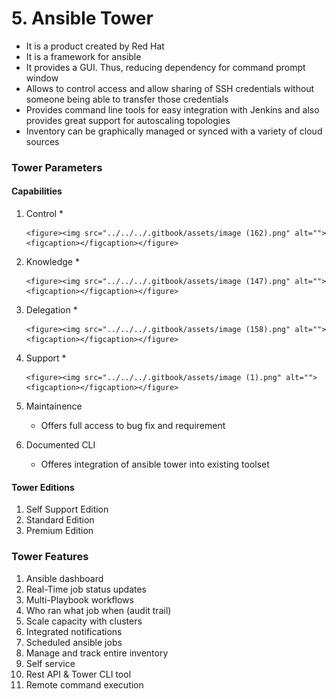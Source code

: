 # 5. Ansible Tower

* It is a product created by Red Hat
* It is a framework for ansible
* It provides a GUI. Thus, reducing dependency for command prompt window
* Allows to control access and allow sharing of SSH credentials without someone being able to transfer those credentials
* Provides command line tools for easy integration with Jenkins and also provides great support for autoscaling topologies
* Inventory can be graphically managed or synced with a variety of cloud sources



### Tower Parameters

#### Capabilities

1. Control
   *

       <figure><img src="../../../.gitbook/assets/image (162).png" alt=""><figcaption></figcaption></figure>
2. Knowledge
   *

       <figure><img src="../../../.gitbook/assets/image (147).png" alt=""><figcaption></figcaption></figure>
3. Delegation
   *

       <figure><img src="../../../.gitbook/assets/image (158).png" alt=""><figcaption></figcaption></figure>
4. Support
   *

       <figure><img src="../../../.gitbook/assets/image (1).png" alt=""><figcaption></figcaption></figure>
5. Maintainence
   * Offers full access to bug fix and requirement
6. Documented CLI
   * Offeres integration of ansible tower into existing toolset

#### Tower Editions

1. Self Support Edition
2. Standard Edition
3. Premium Edition



### Tower Features

1. Ansible dashboard
2. Real-Time job status updates
3. Multi-Playbook workflows
4. Who ran what job when (audit trail)
5. Scale capacity with clusters
6. Integrated notifications
7. Scheduled ansible jobs
8. Manage and track entire inventory
9. Self service
10. Rest API & Tower CLI tool
11. Remote command execution

